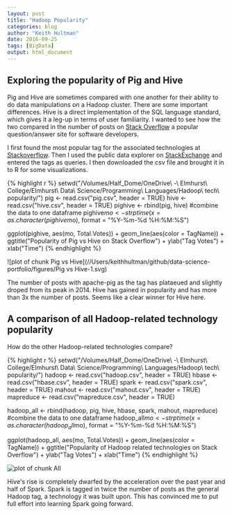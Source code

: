 ```yaml
---
layout: post
title: "Hadoop Popularity"
categories: blog
author: "Keith Hultman"
date: 2016-09-25
tags: [BigData]
output: html_document
---
```






## Exploring the popularity of Pig and Hive

Pig and Hive are sometimes compared with one another for their ability to do data manipulations on a Hadoop cluster. There are some important differences. Hive is a direct implementation of the SQL language standard, which gives it a leg-up in terms of user familiarity. I wanted to see how the two compared in the number of posts on [Stack Overflow](http://stackoverflow.com/) a popular question/answer site for software developers. 

I first found the most popular tag for the associated technologies at [Stackoverflow](http://stackoverflow.com/tags). Then I used the public data explorer on [StackExchange](http://data.stackexchange.com/stackoverflow/query/440749/anonymous-feedback-votes-over-time-on-a-specific-tag?tagname=ocaml&ref=survey-2016#graph) and entered the tags as queries. I then downloaded the csv file and brought it in to R for some visualizations. 



{% highlight r %}
setwd("/Volumes/Half_Dome/OneDrive\ -\ Elmhurst\ College/Elmhurst\ Data\ Science/Programming\ Languages/Hadoop\ tech\ popularity/")
pig <- read.csv("pig.csv", header = TRUE)
hive <- read.csv("hive.csv", header = TRUE)
pighive <- rbind(pig, hive) #combine the data to one dataframe
pighive$mo <- strptime(x = as.character(pighive$mo), format = "%Y-%m-%d %H:%M:%S")

ggplot(pighive, aes(mo, Total.Votes)) +
  geom_line(aes(color = TagName)) + 
  ggtitle("Popularity of Pig vs Hive on Stack Overflow") +
  ylab("Tag Votes") +
  xlab("Time")
{% endhighlight %}

![plot of chunk Pig vs Hive](//Users/keithhultman/github/data-science-portfolio/figures/Pig vs Hive-1.svg)

The number of posts with apache-pig as the tag has plataeued and slightly droped from its peak in 2014. Hive has gained in popularity and has more than 3x the number of posts. Seems like a clear winner for Hive here.  

## A comparison of all Hadoop-related technology popularity

How do the other Hadoop-related technologies compare? 


{% highlight r %}
setwd("/Volumes/Half_Dome/OneDrive\ -\ Elmhurst\ College/Elmhurst\ Data\ Science/Programming\ Languages/Hadoop\ tech\ popularity/")
hadoop <- read.csv("hadoop.csv", header = TRUE)
hbase <- read.csv("hbase.csv", header = TRUE)
spark <- read.csv("spark.csv", header = TRUE)
mahout <- read.csv("mahout.csv", header = TRUE)
mapreduce <- read.csv("mapreduce.csv", header = TRUE)

hadoop_all <- rbind(hadoop, pig, hive, hbase, spark, mahout, mapreduce) #combine the data to one dataframe
hadoop_all$mo <- strptime(x = as.character(hadoop_all$mo), format = "%Y-%m-%d %H:%M:%S")

ggplot(hadoop_all, aes(mo, Total.Votes)) +
  geom_line(aes(color = TagName)) + 
  ggtitle("Popularity of Hadoop related technologies on Stack Overflow") +
  ylab("Tag Votes") +
  xlab("Time")
{% endhighlight %}

![plot of chunk All](//Users/keithhultman/github/data-science-portfolio/figures/All-1.svg)

Hive's rise is completely dwarfed by the acceleration over the past year and half of Spark. Spark is tagged in twice the number of posts as the general Hadoop tag, a technology it was built upon. This has convinced me to put full effort into learning Spark going forward. 

